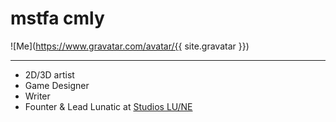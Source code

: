 # mstfa cmly

![Me](https://www.gravatar.com/avatar/{{ site.gravatar }})

---

* 2D/3D artist
* Game Designer
* Writer
* Founter & Lead Lunatic at [Studios LU/NE](studioslune.com)
